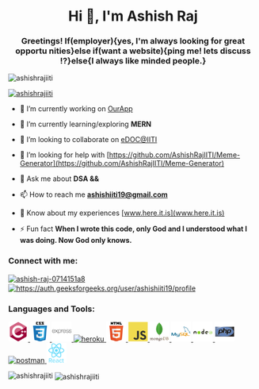 <h1 align="center">Hi 👋, I'm Ashish Raj</h1>
<h3 align="center">Greetings! If(employer){yes, I'm always looking for great opportu nities}else if(want a website){ping me! lets discuss !?}else{I always like minded people.}</h3>

<p align="left"> <img src="https://komarev.com/ghpvc/?username=ashishrajiiti&label=Profile%20views&color=0e75b6&style=flat" alt="ashishrajiiti" /> </p>

<p align="left"> <a href="https://github.com/ryo-ma/github-profile-trophy"><img src="https://github-profile-trophy.vercel.app/?username=ashishrajiiti" alt="ashishrajiiti" /></a> </p>

- 🔭 I’m currently working on [OurApp](https://github.com/AshishRajIITI/Udti-Chidiya_Flying_Bird)

- 🌱 I’m currently learning/exploring **MERN**

- 👯 I’m looking to collaborate on [eDOC@IITI](https://github.com/AshishRajIITI/eDOC-IITI)

- 🤝 I’m looking for help with [https://github.com/AshishRajIITI/Meme-Generator](https://github.com/AshishRajIITI/Meme-Generator)

- 💬 Ask me about **DSA &&**

- 📫 How to reach me **ashishiiti19@gmail.com**

- 📄 Know about my experiences [www.here.it.is](www.here.it.is)

- ⚡ Fun fact **When I wrote this code, only God and I understood what I was doing. Now God only knows.**

<h3 align="left">Connect with me:</h3>
<p align="left">
<a href="https://linkedin.com/in/ashish-raj-0714151a8" target="blank"><img align="center" src="https://raw.githubusercontent.com/rahuldkjain/github-profile-readme-generator/neutral-icons/src/images/icons/Social/linked-in-alt.svg" alt="ashish-raj-0714151a8" height="30" width="40" /></a>
<a href="https://auth.geeksforgeeks.org/user/https://auth.geeksforgeeks.org/user/ashishiiti19/profile" target="blank"><img align="center" src="https://raw.githubusercontent.com/rahuldkjain/github-profile-readme-generator/neutral-icons/src/images/icons/Social/geeks-for-geeks.svg" alt="https://auth.geeksforgeeks.org/user/ashishiiti19/profile" height="30" width="40" /></a>
</p>

<h3 align="left">Languages and Tools:</h3>
<p align="left"> <a href="https://www.w3schools.com/cpp/" target="_blank"> <img src="https://raw.githubusercontent.com/devicons/devicon/master/icons/cplusplus/cplusplus-original.svg" alt="cplusplus" width="40" height="40"/> </a> <a href="https://www.w3schools.com/css/" target="_blank"> <img src="https://raw.githubusercontent.com/devicons/devicon/master/icons/css3/css3-original-wordmark.svg" alt="css3" width="40" height="40"/> </a> <a href="https://expressjs.com" target="_blank"> <img src="https://raw.githubusercontent.com/devicons/devicon/master/icons/express/express-original-wordmark.svg" alt="express" width="40" height="40"/> </a> <a href="https://heroku.com" target="_blank"> <img src="https://www.vectorlogo.zone/logos/heroku/heroku-icon.svg" alt="heroku" width="40" height="40"/> </a> <a href="https://www.w3.org/html/" target="_blank"> <img src="https://raw.githubusercontent.com/devicons/devicon/master/icons/html5/html5-original-wordmark.svg" alt="html5" width="40" height="40"/> </a> <a href="https://developer.mozilla.org/en-US/docs/Web/JavaScript" target="_blank"> <img src="https://raw.githubusercontent.com/devicons/devicon/master/icons/javascript/javascript-original.svg" alt="javascript" width="40" height="40"/> </a> <a href="https://www.mongodb.com/" target="_blank"> <img src="https://raw.githubusercontent.com/devicons/devicon/master/icons/mongodb/mongodb-original-wordmark.svg" alt="mongodb" width="40" height="40"/> </a> <a href="https://www.mysql.com/" target="_blank"> <img src="https://raw.githubusercontent.com/devicons/devicon/master/icons/mysql/mysql-original-wordmark.svg" alt="mysql" width="40" height="40"/> </a> <a href="https://nodejs.org" target="_blank"> <img src="https://raw.githubusercontent.com/devicons/devicon/master/icons/nodejs/nodejs-original-wordmark.svg" alt="nodejs" width="40" height="40"/> </a> <a href="https://www.php.net" target="_blank"> <img src="https://raw.githubusercontent.com/devicons/devicon/master/icons/php/php-original.svg" alt="php" width="40" height="40"/> </a> <a href="https://postman.com" target="_blank"> <img src="https://www.vectorlogo.zone/logos/getpostman/getpostman-icon.svg" alt="postman" width="40" height="40"/> </a> <a href="https://reactjs.org/" target="_blank"> <img src="https://raw.githubusercontent.com/devicons/devicon/master/icons/react/react-original-wordmark.svg" alt="react" width="40" height="40"/> </a> </p>

<p><img align="left" src="https://github-readme-stats.vercel.app/api/top-langs?username=ashishrajiiti&show_icons=true&locale=en&layout=compact" alt="ashishrajiiti" /></p>

<p>&nbsp;<img align="center" src="https://github-readme-stats.vercel.app/api?username=ashishrajiiti&show_icons=true&locale=en" alt="ashishrajiiti" /></p>

<!---
AshishRajIITI/AshishRajIITI is a ✨ special ✨ repository because its `README.md` (this file) appears on your GitHub profile.
You can click the Preview link to take a look at your changes.
--->
